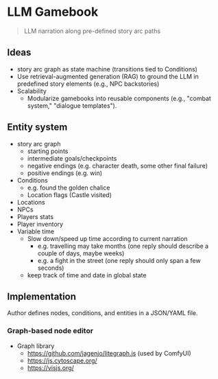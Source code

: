 # LLM Gamebook

> LLM narration along pre-defined story arc paths

## Ideas

- story arc graph as state machine (transitions tied to Conditions)
- Use retrieval-augmented generation (RAG) to ground the LLM in predefined story elements (e.g., NPC backstories)
- Scalability
  - Modularize gamebooks into reusable components (e.g., "combat system," "dialogue templates").

## Entity system

- story arc graph
  - starting points
  - intermediate goals/checkpoints
  - negative endings (e.g. character death, some other final failure)
  - positive endings (e.g. win)
- Conditions
  - e.g. found the golden chalice
  - Location flags (Castle visited)
- Locations
- NPCs
- Players stats
- Player inventory
- Variable time
  - Slow down/speed up time according to current narration
    - e.g. travelling may take months (one reply should describe a couple of days, maybe weeks)
    - e.g. a fight in the street (one reply should only span a few seconds)
  - keep track of time and date in global state

## Implementation

Author defines nodes, conditions, and entities in a JSON/YAML file.

### Graph-based node editor

- Graph library
  - https://github.com/jagenjo/litegraph.js (used by ComfyUI)
  - https://js.cytoscape.org/
  - https://visjs.org/
